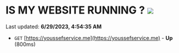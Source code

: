 # IS MY WEBSITE RUNNING ? [![](https://img.shields.io/static/v1?label=Sponsor&message=%E2%9D%A4&logo=GitHub&color=%23fe8e86)](https://github.com/sponsors/<username>)

Last updated: **6/29/2023, 4:54:35 AM**

- `GET` [https://youssefservice.me](https://youssefservice.me) - **Up** (800ms)
